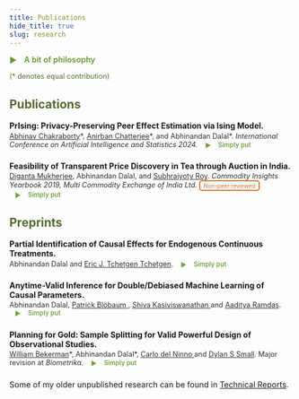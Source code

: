 ```yaml
---
title: Publications
hide_title: true
slug: research
---
```


<!-- # Conference Publications
 
<span style="font-size: 0.9em; font-weight: bold;">*[_PrIsing: Privacy-Preserving Peer Effect Estimation via Ising Model._](https://proceedings.mlr.press/v238/chakraborty24a.html)* [<i class="fa-solid fa-book"></i>](https://proceedings.mlr.press/v238/chakraborty24a.html) &nbsp; [<i class="ai ai-arxiv ai"></i>](https://arxiv.org/abs/2401.16596) &nbsp; [<i class="fab fa-github"></i>](https://github.com/anirbanc96/PrIsing)</span>     
<span style="font-size: 0.8em;">[Abhinav Chakraborty](https://abhinavc3.github.io/), Anirban Chatterjee, [Abhinandan Dalal](https://statistics.wharton.upenn.edu/profile/abdalal/). *International Conference on Artificial Intelligence and Statistics 2024*.</span>
 
<style>
  .content-container {
    display: flex;
    align-items: flex-start;
  }
  .text-container {
    flex-grow: 1;
  }

  .side-image {
    margin-top: 5px;
    margin-left: 30px; /* Adjust the space between the image and the text */
    max-width: 40%; /* Adjust the width of the image */
    border-radius: 2%; /* Make the image circular */
    overflow: hidden; /* Hide anything outside of the circle */
  }

  /* Responsive design for smaller screens */
  @media (max-width: 768px) {
    .side-image {
      max-width: 100%;
      margin-left: 0;
      margin-bottom: 20px;
    }

    .content-container {
      flex-direction: column;
    }
  }
</style>

# New aspects # 
-->

<!-- Icons: Academicons (scholarly) + Font Awesome (GitHub only) -->
<link rel="stylesheet" href="https://cdn.jsdelivr.net/gh/jpswalsh/academicons@1/css/academicons.min.css">
<link rel="stylesheet" href="https://cdnjs.cloudflare.com/ajax/libs/font-awesome/6.5.0/css/all.min.css"/>

<style>
  /* Publication layout (same feel as your research page) */
  .pub { margin: .9rem 0 1.4rem; }
  .pub .title { font-weight: 600; font-size: 1em; }
  .pub .meta { font-size: .9em; opacity: .9; margin-top: .15rem; }

  /* Olive theme */
  :root {
    --olive-color: rgb(102, 153, 51);
  }
  .olive-word { color: var(--olive-color); }

  .badge {
  display: inline-block;
  font-size: 0.8em;
  font-weight: 400;
  color: chocolate;                          /* Text color */
  background-color: rgba(240, 255, 255, 0.6); /* Azure background */
  padding: 0.15em 0.6em;
  border: 2px solid chocolate;               /* Border color */
  border-radius: 0.5em;
  vertical-align: middle;
}

  /* “Simply put” — inline label; body opens below */
  details.simple {
    display: inline;
    margin-left: .6rem;
    color: var(--olive-color);
  }
  details.simple > summary {
    cursor: pointer;
    list-style: none;
    display: inline-flex;
    align-items: center;
    gap: .4rem;
    font-weight: 600;
    font-size: 0.9em;
  }
  details.simple > summary::before {
    content: "▶";
    display: inline-block;
    transform: translateY(1px);
    transition: transform .15s;
  }
  details.simple[open] > summary::before { transform: rotate(90deg); }
  details.simple .body {
    display: block;
    font-size: .9rem;
    line-height: 1.35;
    color: #444;
    margin: .4rem 0 .2rem 1.4rem;
    max-width: 85%;
  }

  .content-container { display: flex; align-items: flex-start; }
  .text-container { flex-grow: 1; }
  .side-image {
    margin-top: 5px;
    margin-left: 30px;
    max-width: 40%;
    border-radius: 2%;
    overflow: hidden;
  }
  @media (max-width: 768px) {
    .side-image {
      max-width: 100%;
      margin-left: 0;
      margin-bottom: 20px;
    }
    .content-container { flex-direction: column; }
  }
</style>

<details class="simple" style="margin:1rem 0;">
  <summary style="font-size:1em;">
    <i class="fa-solid fa-cloud" aria-hidden="true"></i> A bit of philosophy
  </summary>
  <p class="body" style="font-size:0.95em; color:#555; margin:0.5rem 0 0 1.5rem;">
    There is a widening gap between how the public understands science and what scientists actually do, which has fueled mistrust.
    As baby steps toward closing this gap, I’ve added two-sentence gists to my works under “Simply put,” written in accessible everyday language.
  </p>
</details>

<span style = "color: #556B2F; font-size: 0.9em; "> (* denotes equal contribution) </span>

<h2 style="color: #556B2F;">Publications</h2>

<div class="pub">
  <div class="title">
    <span style="font-weight: bold;">
      <strong> PrIsing: Privacy-Preserving Peer Effect Estimation via Ising Model. </strong>
      <a href="https://proceedings.mlr.press/v238/chakraborty24a.html" aria-label="Proceedings of Machine Learning Research">
        <i class="fa-solid fa-book"></i>
      </a>
      <a href="https://arxiv.org/abs/2401.16596" aria-label="arXiv">
         <i class="ai ai-arxiv ai"></i>
      </a>
<!--       <a href="https://github.com/anirbanc96/ECMMD-CondTwoSamp" aria-label="GitHub repository">
        <i class="fab fa-github"></i>
      </a> -->
    </span>
  </div>
  <div class="meta">
   <a href = "https://abhinavc3.github.io/">Abhinav Chakraborty</a>*, 
   <a href = "https://anirbanc96.github.io/main/">Anirban Chatterjee</a>*, and
   Abhinandan Dalal*. 
   <em> International Conference on Artificial Intelligence and Statistics 2024. </em>
   <details class="simple">
     <summary><i class="ai ai-open-access ai"></i> Simply put </summary>
     <div class="body">
      Suppose you want to understand how contagious a disease is as it spreads through a network. At the same time, whether an individual is infected is highly sensitive information. In this work, we show how to protect everyone’s privacy while still estimating the disease’s contagiousness with reliable accuracy.
     </div>
   </details> 
  </div>
</div>

<div class="pub">
  <div class="title">
    <span style="font-weight: bold;">
      <strong>  Feasibility of Transparent Price Discovery in Tea through Auction in India.  </strong>
      <a href="https://www.mcxindia.com/docs/default-source/about-us/commodity-insights-yearbook/2019/02-emerging-trends/feasibility-of-transparent-price-discovery-in-tea-through-auction-in-india-dr-diganta-mukherjee-mr-abhinandan-dalal-and-mr-subhrajyoty-roy.pdf?sfvrsn=ab5bb390_2">
        <i class="fa-solid fa-book"></i>
      </a>
     </span>
  </div>
  <div class="meta">
   <a href = "https://isi.irins.org/profile/111450">Diganta Mukherjee</a>, 
   Abhinandan Dalal, and 
   <a href = "https://www.statwizard.in/">Subhrajyoty Roy</a>.  
   <em> Commodity Insights Yearbook 2019, Multi Commodity Exchange of India Ltd. </em> 
   <span class="badge">Non-peer reviewed</span>
   <details class="simple">
     <summary><i class="ai ai-open-access ai"></i> Simply put </summary>
     <div class="body">We study the factors that influence tea prices when tea-gardens in India auction their leaves to teahouses. In particular, we highlight the role of professional tea-tasters who provide manual valuations.</div>
   </details>
  </div>
</div>



<h2 style="color: #556B2F;">Preprints</h2>

<div class="pub">
  <div class="title">
    <span style="font-weight: bold;">
      <strong> Partial Identification of Causal Effects for Endogenous Continuous Treatments. </strong>
      <a href="https://arxiv.org/abs/2508.13946" aria-label="arXiv">
        <i class="ai ai-arxiv ai"></i>
      </a>
<!--       <a href="https://github.com/anirbanc96/ECMMD-CondTwoSamp" aria-label="GitHub repository">
        <i class="fab fa-github"></i>
      </a> -->
    </span>
  </div>
  <div class="meta">Abhinandan Dalal and <a href = "https://statistics.wharton.upenn.edu/profile/ett/">Eric J. Tchetgen Tchetgen</a>. 
   <details class="simple">
     <summary><i class="ai ai-open-access ai"></i> Simply put </summary>
     <div class="body">An effect is causal only if it cannot be explained away by other factors. But what if some relevant factor is unmeasured? We study the sensitivity of causal claims to such unobserved confounding, focusing on continuous treatments (e.g., varying levels of exposure to secondhand smoke) and their effects on outcomes (e.g., children’s blood lead levels). Using machine learning, we estimate how much the outcome could vary once we account for potentially unmeasured biases.
     </div>
   </details>
  </div>
</div>

<div class="pub">
  <div class="title">
    <span style="font-weight: bold;">
      <strong> Anytime-Valid Inference for Double/Debiased Machine Learning of Causal Parameters. </strong>
      <a href="https://arxiv.org/abs/2408.09598" aria-label="arXiv">
        <i class="ai ai-arxiv ai"></i>
      </a>
<!--       <a href="https://github.com/anirbanc96/ECMMD-CondTwoSamp" aria-label="GitHub repository">
        <i class="fab fa-github"></i>
      </a> -->
    </span>
  </div>
  <div class="meta">Abhinandan Dalal, 
   <a href = "https://www.amazon.science/author/patrick-bloebaum">Patrick Bl&ouml;baum </a>, <a href = "https://www.shivakasiviswanathan.com/">Shiva Kasiviswanathan </a> and 
   <a href = "https://www.stat.cmu.edu/~aramdas/">Aaditya Ramdas</a>. 
   <details class="simple">
     <summary><i class="ai ai-open-access ai"></i> Simply put
     </summary>
     <div class="body">A doctor wants to test a pill by giving some people the pill and others a look-alike candy. Not everyone takes what they are given. The doctor checks results as the study goes on—ready to stop early if the pill looks harmful, or to recommend it widely if it looks helpful. In this work, we show how such continuous monitoring can be done without making the doctor’s conclusions invalid (and many more such problems), even when using machine-learning–based inference. </div>
   </details>
  </div>
</div>

<div class="pub">
  <div class="title">
    <span style="font-weight: bold;">
      <strong>  Planning for Gold: Sample Splitting for Valid Powerful Design of Observational Studies.  </strong>
      <a href="https://arxiv.org/abs/2406.00866" aria-label="arXiv">
        <i class="ai ai-arxiv ai"></i>
      </a>
<!--       <a href="https://github.com/anirbanc96/ECMMD-CondTwoSamp" aria-label="GitHub repository">
        <i class="fab fa-github"></i>
      </a> -->
    </span>
  </div>
  <div class="meta">
   <a href = "https://willbekerman.github.io/research/">William Bekerman</a>*, 
   Abhinandan Dalal*,
   <a href = "https://blogs.worldbank.org/en/team/c/carlo-del-ninno">Carlo del Ninno </a> and 
   <a href = "https://statistics.wharton.upenn.edu/profile/dsmall/">Dylan S Small</a>.  
   Major revision at <em>Biometrika</em>.
   <details class="simple">
     <summary><i class="ai ai-open-access ai"></i> Simply put </summary>
     <div class="body">Sometimes researchers want to peek at part of the data to see what they are dealing with. But once they do, that part can no longer count toward the final analysis, which means losing valuable sample size. On the other hand, studies that are not true experiments risk being swayed by hidden factors. In this work, we show a common solution: in your peek, focus on outcomes that are least likely to be distorted by any hidden influences.
     </div>
   </details>
  </div>
</div>

<p style="font-size:1em;">
  Some of my older unpublished research can be found in
  <a href="/reports/">Technical Reports</a>.
</p>


